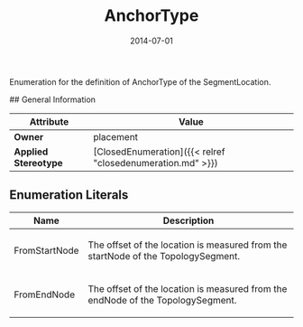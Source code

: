 ﻿---
title: AnchorType
toc: false
type: specs
date: "2014-07-01"
draft: false
specification: VEC
version: 1.1.1
documentType: "Recommendation"
elementType: Class
classes:
  - AnchorType
menu_name: vec-1.1.1
---
<p> Enumeration for the definition of AnchorType of the SegmentLocation.      </p>
## General Information

| Attribute               | Value |
|-------------------------|-------|
| **Owner**               | placement |
| **Applied Stereotype**  | [ClosedEnumeration]({{< relref "closedenumeration.md" >}})<br/>  |

## Enumeration Literals
| Name          | **Description** |
|---------------|-----------------|
| FromStartNode | <p> The offset of the location is measured from the startNode of the TopologySegment.      </p> |
| FromEndNode | <p> The offset of the location is measured from the endNode of the TopologySegment.      </p> |
